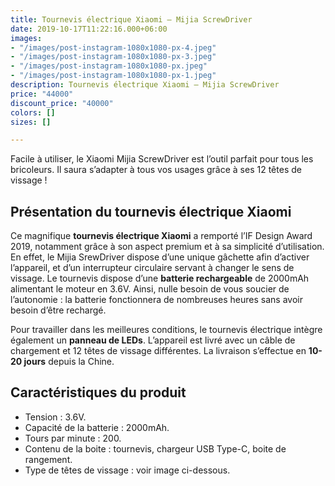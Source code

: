 ```yaml
---
title: Tournevis électrique Xiaomi – Mijia ScrewDriver
date: 2019-10-17T11:22:16.000+06:00
images:
- "/images/post-instagram-1080x1080-px-4.jpeg"
- "/images/post-instagram-1080x1080-px-3.jpeg"
- "/images/post-instagram-1080x1080-px.jpeg"
- "/images/post-instagram-1080x1080-px-1.jpeg"
description: Tournevis électrique Xiaomi – Mijia ScrewDriver
price: "44000"
discount_price: "40000"
colors: []
sizes: []

---
```

Facile à utiliser, le Xiaomi Mijia ScrewDriver est l’outil parfait pour tous les bricoleurs. Il saura s’adapter à tous vos usages grâce à ses 12 têtes de vissage !

## Présentation du tournevis électrique Xiaomi

Ce magnifique **tournevis électrique Xiaomi** a remporté l’IF Design Award 2019, notamment grâce à son aspect premium et à sa simplicité d’utilisation. En effet, le Mijia SrewDriver dispose d’une unique gâchette afin d’activer l’appareil, et d’un interrupteur circulaire servant à changer le sens de vissage. Le tournevis dispose d’une **batterie rechargeable** de 2000mAh alimentant le moteur en 3.6V. Ainsi, nulle besoin de vous soucier de l’autonomie : la batterie fonctionnera de nombreuses heures sans avoir besoin d’être rechargé.

Pour travailler dans les meilleures conditions, le tournevis électrique intègre également un **panneau de LEDs**. L’appareil est livré avec un câble de chargement et 12 têtes de vissage différentes. La livraison s’effectue en **10-20 jours** depuis la Chine.

## Caractéristiques du produit

* Tension : 3.6V.
* Capacité de la batterie : 2000mAh.
* Tours par minute : 200.
* Contenu de la boite : tournevis, chargeur USB Type-C, boite de rangement.
* Type de têtes de vissage : voir image ci-dessous.